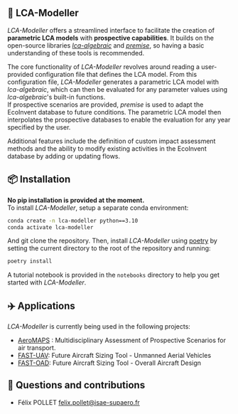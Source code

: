 🚀 LCA-Modeller
----------------
*LCA-Modeller* offers a streamlined interface to facilitate the creation of **parametric LCA models** with **prospective capabilities**. It builds on the open-source libraries [*lca-algebraic*](https://lca-algebraic.readthedocs.io/) and [*premise*](https://premise.readthedocs.io/), so having a basic understanding of these tools is recommended.

The core functionality of *LCA-Modeller* revolves around reading a user-provided configuration file that defines the LCA model. From this configuration file, *LCA-Modeller* generates a parametric LCA model with *lca-algebraic*, which can then be evaluated for any parameter values using *lca-algebraic*'s built-in functions.
<br> 
If prospective scenarios are provided, *premise* is used to adapt the EcoInvent database to future conditions. The parametric LCA model then interpolates the prospective databases to enable the evaluation for any year specified by the user.

Additional features include the definition of custom impact assessment methods and the ability to modify existing activities in the EcoInvent database by adding or updating flows.


📦 Installation
----------------
**No pip installation is provided at the moment.** <br>
To install *LCA-Modeller*, setup a separate conda environment:
```bash
conda create -n lca-modeller python==3.10
conda activate lca-modeller
```
And git clone the repository. Then, install *LCA-Modeller* using [poetry](https://python-poetry.org/docs/) by setting the current directory to the root of the repository and running:
```bash
poetry install
```

A tutorial notebook is provided in the `notebooks` directory to help you get started with *LCA-Modeller*.


✈️ Applications
----------------
*LCA-Modeller* is currently being used in the following projects:
* [AeroMAPS](https://github.com/AeroMAPS/AeroMAPS) : Multidisciplinary Assessment of Prospective Scenarios for air transport.
* [FAST-UAV](https://github.com/SizingLab/FAST-UAV): Future Aircraft Sizing Tool - Unmanned Aerial Vehicles
* [FAST-OAD](https://github.com/fast-aircraft-design/FAST-OAD): Future Aircraft Sizing Tool - Overall Aircraft Design


🤝 Questions and contributions
-------------------------
* Félix POLLET [felix.pollet@isae-supaero.fr](felix.pollet@isae-supaero.fr)

